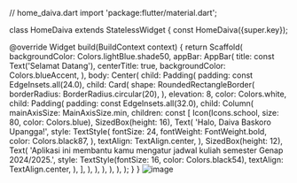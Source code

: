 // home_daiva.dart
import 'package:flutter/material.dart';

class HomeDaiva extends StatelessWidget {
  const HomeDaiva({super.key});

  @override
  Widget build(BuildContext context) {
    return Scaffold(
      backgroundColor: Colors.lightBlue.shade50,
      appBar: AppBar(
        title: const Text('Selamat Datang'),
        centerTitle: true,
        backgroundColor: Colors.blueAccent,
      ),
      body: Center(
        child: Padding(
          padding: const EdgeInsets.all(24.0),
          child: Card(
            shape: RoundedRectangleBorder(
              borderRadius: BorderRadius.circular(20),
            ),
            elevation: 8,
            color: Colors.white,
            child: Padding(
              padding: const EdgeInsets.all(32.0),
              child: Column(
                mainAxisSize: MainAxisSize.min,
                children: const [
                  Icon(Icons.school, size: 80, color: Colors.blue),
                  SizedBox(height: 16),
                  Text(
                    'Halo, Daiva Baskoro Upangga!',
                    style: TextStyle(
                      fontSize: 24,
                      fontWeight: FontWeight.bold,
                      color: Colors.black87,
                    ),
                    textAlign: TextAlign.center,
                  ),
                  SizedBox(height: 12),
                  Text(
                    'Aplikasi ini membantu kamu mengatur jadwal kuliah semester Genap 2024/2025.',
                    style: TextStyle(fontSize: 16, color: Colors.black54),
                    textAlign: TextAlign.center,
                  ),
                ],
              ),
            ),
          ),
        ),
      ),
    );
  }
}
![image](https://github.com/user-attachments/assets/02f131e5-10ec-44cf-b2c5-36f1ef5ca9b6)

